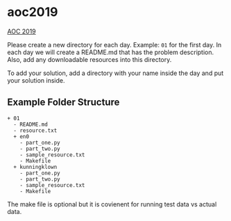 # aoc2019

[AOC 2019](https://adventofcode.com/2019/about)

Please create a new directory for each day. Example: `01` for the first day. In each day we will
create a README.md that has the problem description. Also, add any downloadable resources into this
directory.

To add your solution, add a directory with your name inside the day and put your solution inside.

## Example Folder Structure

```text
+ 01
  - README.md
  - resource.txt
  + en0
    - part_one.py
    - part_two.py
    - sample_resource.txt
    - Makefile
  + kunningklown
    - part_one.py
    - part_two.py
    - sample_resource.txt
    - Makefile
```

The make file is optional but it is covienent for running test data vs actual data.

